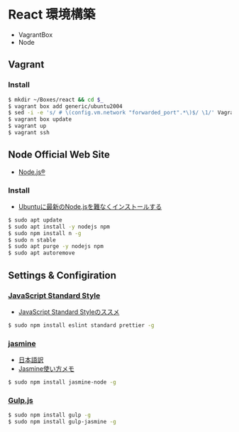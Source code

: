 # React 環境構築

- VagrantBox
- Node

Vagrant 
----------------

### Install

```bash
$ mkdir ~/Boxes/react && cd $_
$ vagrant box add generic/ubuntu2004
$ sed -i -e 's/ # \(config.vm.network "forwarded_port".*\)$/ \1/' Vagrantfile
$ vagrant box update
$ vagrant up
$ vagrant ssh 
```


Node Official Web Site
-----------------

- [Node.js®](https://nodejs.org/en/)

### Install

- [Ubuntuに最新のNode.jsを難なくインストールする](http://qiita.com/seibe/items/36cef7df85fe2cefa3ea)

```bash
$ sudo apt update
$ sudo apt install -y nodejs npm
$ sudo npm install n -g
$ sudo n stable
$ sudo apt purge -y nodejs npm
$ sudo apt autoremove 
```

Settings & Configiration
------------------------
### [JavaScript Standard Style](https://standardjs.com/)

- [JavaScript Standard Styleのススメ](https://qiita.com/munieru_jp/items/ca16cbfa859468137d2e)

```bash
$ sudo npm install eslint standard prettier -g
```

### [jasmine](http://jasmine.github.io/)

- [日本語訳](http://mitsuruog.github.io/jasmine/)
- [Jasmine使い方メモ](http://qiita.com/opengl-8080/items/cf3acafda9756f4b04c9)

```bash
$ sudo npm install jasmine-node -g
```

### [Gulp.js](http://gulpjs.com/)

```bash
$ sudo npm install gulp -g
$ sudo npm install gulp-jasmine -g
```
